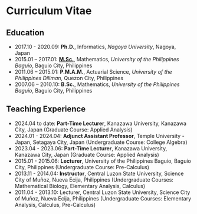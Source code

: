 # Curriculum Vitae
## Education
- 2017.10 - 2020.09:	    **Ph.D.**, Informatics, *Nagoya University*, Nagoya, Japan 
- 2015.01 – 2017.01:	    **[M.Sc.](https://dmcsweb.upb.edu.ph)**, Mathematics, *University of the Philippines Baguio*, Baguio City, Philippines
- 2011.06 – 2015.01:	    **P.M.A.M.**, Actuarial Science, *University of the Philippines Diliman*, Quezon City, Philippines
- 2007.06 – 2010.10:	    **B.Sc.**, Mathematics, *University of the Philippines Baguio*, Baguio City, Philippines


## Teaching Experience
- 2024.04 to date: **Part-Time Lecturer**, Kanazawa University, Kanazawa City, Japan (Graduate Course: Applied Analysis)
- 2024.01 - 2024.04: **Adjunct Assistant Professor**, Temple University - Japan, Setagaya City, Japan (Undergraduate Course: College Algebra)
- 2023.04 - 2023.06: **Part-Time Lecturer**, Kanazawa University, Kanazawa City, Japan (Graduate Course: Applied Analysis)
- 2015.01 - 2015.06: **Lecturer**, University of the Philippines Baguio, Baguio City, Philippines (Undergraduate Course: Pre-Calculus)
- 2013.11 - 2014.04: **Instructor**, Central Luzon State University, Science City of Muñoz, Nueva Ecija, Philippines (Undergraduate Courses: Mathematical Biology, Elementary Analysis, Calculus)
- 2011.04 - 2013.10: Lecturer, Central Luzon State University, Science City of Muñoz, Nueva Ecija, Philippines (Undergraduate Courses: Elementary Analysis, Calculus, Pre-Calculus)
